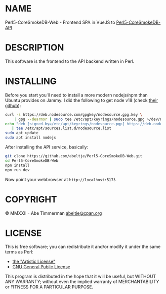 # NAME

Perl5-CoreSmokeDB-Web - Frontend SPA in VueJS to
[Perl5-CoreSmokeDB-API](https://github.com/abeltje/Perl5-CoreSmokeDB-API#name)

# DESCRIPTION

This software is the frontend to the API backend written in Perl.

# INSTALLING

Before you start you'll need to install a more modern nodejs/npm than Ubuntu provides on Jammy.
I did the following to get node v18 (check [their github](https://deb.nodesource.com)):
```bash
curl -s https://deb.nodesource.com/gpgkey/nodesource.gpg.key \
    | gpg --dearmor | sudo tee /etc/apt/keyrings/nodesource.gpg >/dev/null
echo "deb [signed-by=/etc/apt/keyrings/nodesource.pgp] https://deb.nodesource.com/node_18_x jammy main" \
   | tee /etc/apt/sources.list.d/nodesource.list
sudo apt update
sudo apt install nodejs
```

After installing the API service, basically:
```bash
git clone https://github.com/abeltje/Perl5-CoreSmokeDB-Web.git
cd Perl5-CoreSmokeDB-Web
npm install
npm run dev
```

Now point your webbrowser at `http://localhost:5173`

# COPYRIGHT

&copy; MMXXII - Abe Timmerman <abeltje@cpan.org>

# LICENSE

This is free software; you can redistribute it and/or modify it under the same terms as Perl:

- [the "Artistic License"](https://dev.perl.org/licenses/artistic.html)
- [GNU General Public License](https://dev.perl.org/licenses/gpl1.html)

This program is distributed in the hope that it will be useful, but WITHOUT ANY
WARRANTY; without even the implied warranty of MERCHANTABILITY or FITNESS FOR A
PARTICULAR PURPOSE.
